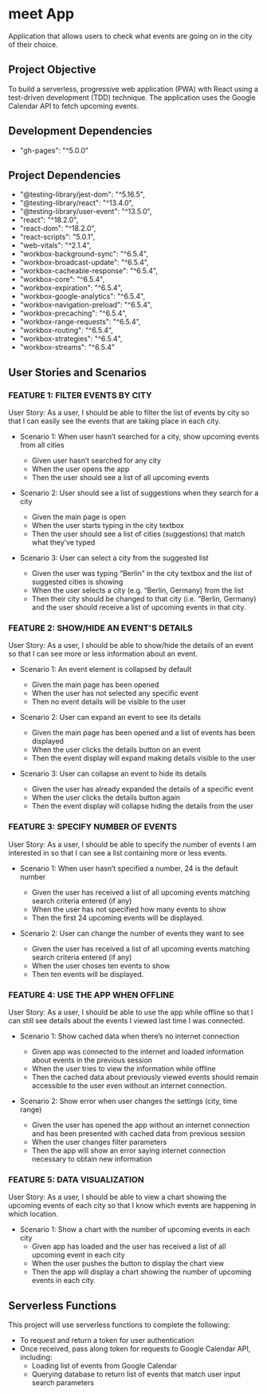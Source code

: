 # meet App

Application that allows users to check what events are going on in the city of their choice.

## Project Objective

To build a serverless, progressive web application (PWA) with React using a
test-driven development (TDD) technique. The application uses the Google
Calendar API to fetch upcoming events.

## Development Dependencies

- "gh-pages": "^5.0.0"

## Project Dependencies

- "@testing-library/jest-dom": "^5.16.5",
- "@testing-library/react": "^13.4.0",
- "@testing-library/user-event": "^13.5.0",
- "react": "^18.2.0",
- "react-dom": "^18.2.0",
- "react-scripts": "5.0.1",
- "web-vitals": "^2.1.4",
- "workbox-background-sync": "^6.5.4",
- "workbox-broadcast-update": "^6.5.4",
- "workbox-cacheable-response": "^6.5.4",
- "workbox-core": "^6.5.4",
- "workbox-expiration": "^6.5.4",
- "workbox-google-analytics": "^6.5.4",
- "workbox-navigation-preload": "^6.5.4",
- "workbox-precaching": "^6.5.4",
- "workbox-range-requests": "^6.5.4",
- "workbox-routing": "^6.5.4",
- "workbox-strategies": "^6.5.4",
- "workbox-streams": "^6.5.4"

## User Stories and Scenarios

### FEATURE 1: FILTER EVENTS BY CITY

User Story: As a user, I should be able to filter the list of events by city so that I can easily see the events that are taking place in each city.

- Scenario 1: When user hasn’t searched for a city, show upcoming events from all cities

  - Given user hasn’t searched for any city
  - When the user opens the app
  - Then the user should see a list of all upcoming events

- Scenario 2: User should see a list of suggestions when they search for a city

  - Given the main page is open
  - When the user starts typing in the city textbox
  - Then the user should see a list of cities (suggestions) that match what they’ve typed

- Scenario 3: User can select a city from the suggested list
  - Given the user was typing “Berlin” in the city textbox and the list of suggested cities is showing
  - When the user selects a city (e.g. “Berlin, Germany) from the list
  - Then their city should be changed to that city (i.e. “Berlin, Germany) and the user should receive a list of upcoming events in that city.

### FEATURE 2: SHOW/HIDE AN EVENT'S DETAILS

User Story: As a user, I should be able to show/hide the details of an event so that I can see more or less information about an event.

- Scenario 1: An event element is collapsed by default
  - Given the main page has been opened
  - When the user has not selected any specific event
  - Then no event details will be visible to the user
- Scenario 2: User can expand an event to see its details

  - Given the main page has been opened and a list of events has been displayed
  - When the user clicks the details button on an event
  - Then the event display will expand making details visible to the user

- Scenario 3: User can collapse an event to hide its details
  - Given the user has already expanded the details of a specific event
  - When the user clicks the details button again
  - Then the event display will collapse hiding the details from the user

### FEATURE 3: SPECIFY NUMBER OF EVENTS

User Story: As a user, I should be able to specify the number of events I am interested in so that I can see a list containing more or less events.

- Scenario 1: When user hasn’t specified a number, 24 is the default number

  - Given the user has received a list of all upcoming events matching search criteria entered (if any)
  - When the user has not specified how many events to show
  - Then the first 24 upcoming events will be displayed.

- Scenario 2: User can change the number of events they want to see
  - Given the user has received a list of all upcoming events matching search criteria entered (if any)
  - When the user choses ten events to show
  - Then ten events will be displayed.

### FEATURE 4: USE THE APP WHEN OFFLINE

User Story: As a user, I should be able to use the app while offline so that I can still see details about the events I viewed last time I was connected.

- Scenario 1: Show cached data when there’s no internet connection

  - Given app was connected to the internet and loaded information about events in the previous session
  - When the user tries to view the information while offline
  - Then the cached data about previously viewed events should remain accessible to the user even without an internet connection.

- Scenario 2: Show error when user changes the settings (city, time range)
  - Given the user has opened the app without an internet connection and has been presented with cached data from previous session
  - When the user changes filter parameters
  - Then the app will show an error saying internet connection necessary to obtain new information

### FEATURE 5: DATA VISUALIZATION

User Story: As a user, I should be able to view a chart showing the upcoming events of each city so that I know which events are happening in which location.

- Scenario 1: Show a chart with the number of upcoming events in each city
  - Given app has loaded and the user has received a list of all upcoming event in each city
  - When the user pushes the button to display the chart view
  - Then the app will display a chart showing the number of upcoming events in each city.

## Serverless Functions

This project will use serverless functions to complete the following:

- To request and return a token for user authentication
- Once received, pass along token for requests to Google Calendar API, including:
  - Loading list of events from Google Calendar
  - Querying database to return list of events that match user input search parameters
